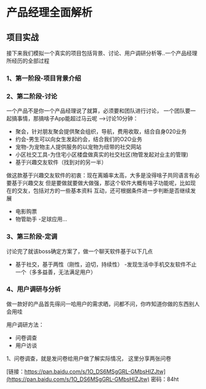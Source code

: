 # 产品经理全面解析

## 项目实战

接下来我们模拟一个真实的项目包括背景、讨论、用户调研分析等..一个产品经理所经历的全部过程

### 1、第一阶段-项目背景介绍


### 2、第二阶段-讨论

一个产品不是你一个产品经理说了就算，必须要和团队进行讨论，
一个团队要一起搞事情，那搞啥子App能超过马云呢 -->讨论10分钟：

- 聚会，针对朋友聚会提供聚会组织，导航，费用收取，结合自身020业务
- 约会-男生可以向女生发起约会，结合我们的O2O业务
- 宠物-为宠物主人提供服务的以宠物为纽带的社交网站
- 小区社交工具-为住宅小区楼盘做真实的社交社区(物管发起对业主的管理)
- 基于兴趣交友软件（找到对的另一半）

做这款基于兴趣交友软件的初衷：现在离婚率太高，大多是没得啥子共同语言有必要基于兴趣交友
但是要做就要做大做强，那这个软件大概有啥子功能呢，比如现在的交友，包括对方的一些基本资料
互动，还可根据条件进一步判断是否继续发展

- 电影购票
- 物管助手
-足球应用...

### 3、第三阶段-定调

讨论完了就该boss确定方案了，做一个聊天软件基于以下几点

- 基于社交，基于两性（刚性，迫切，持续性）
-发现生活中手机交友软件不止一个（多多益善，无法满足用户）

### 4、用户调研与分析

做一款好的产品首先得问一哈用户的需求晒，问都不问，你咋知道你做的东西别人会用哇

用户调研方法：

- 问卷调查
- 用户访谈


1、问卷调查，就是发问卷给用户做了解实际情况，
这里分享两张问卷

[链接：https://pan.baidu.com/s/1O_DS6MSgGRL-GMbsHIZJtw](https://pan.baidu.com/s/1O_DS6MSgGRL-GMbsHIZJtw)
密码：84ht


